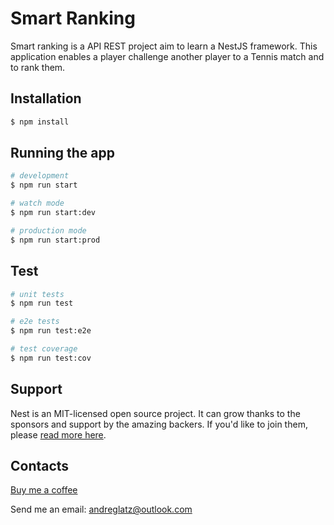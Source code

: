 # Smart Ranking

Smart ranking is a API REST project aim to learn a NestJS framework. This application enables a player challenge another player to a Tennis match and to rank them.

## Installation

```bash
$ npm install
```

## Running the app

```bash
# development
$ npm run start

# watch mode
$ npm run start:dev

# production mode
$ npm run start:prod
```

## Test

```bash
# unit tests
$ npm run test

# e2e tests
$ npm run test:e2e

# test coverage
$ npm run test:cov
```

## Support

Nest is an MIT-licensed open source project. It can grow thanks to the sponsors and support by the amazing backers. If you'd like to join them, please [read more here](https://docs.nestjs.com/support).

## Contacts

[Buy me a coffee](https://www.buymeacoffee.com/andreglatz)

Send me an email: andreglatz@outlook.com
